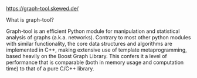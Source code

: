 
https://graph-tool.skewed.de/


What is graph-tool?

Graph-tool is an efficient Python module for manipulation and statistical analysis of graphs (a.k.a. networks). 
Contrary to most other python modules with similar functionality, the core data structures and algorithms are implemented in C++,
making extensive use of template metaprogramming, based heavily on the Boost Graph Library. This confers
it a level of performance that is comparable (both in memory usage and computation time) to that of a pure C/C++ library. 
